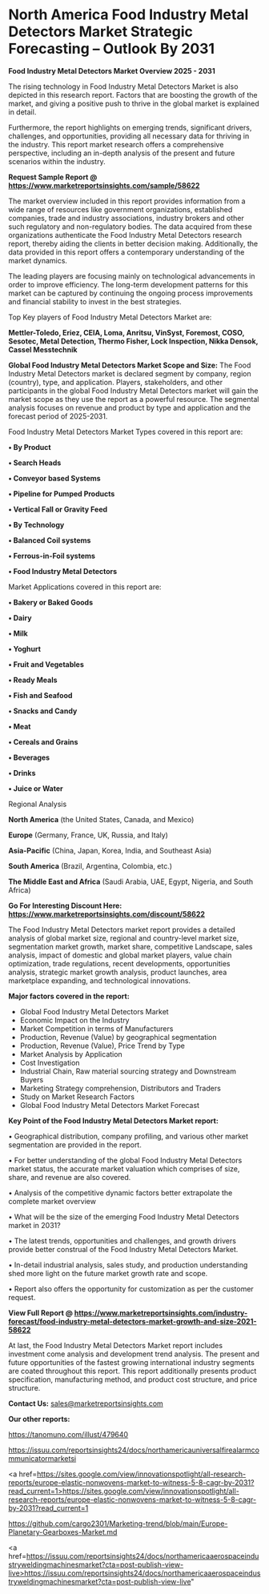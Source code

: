 # North America Food Industry Metal Detectors Market Strategic Forecasting – Outlook By 2031

<Strong> Food Industry Metal Detectors Market Overview 2025 - 2031</strong>

The rising technology in Food Industry Metal Detectors Market is also depicted in this research report. Factors that are boosting the growth of the market, and giving a positive push to thrive in the global market is explained in detail.

Furthermore, the report highlights on emerging trends, significant drivers, challenges, and opportunities, providing all necessary data for thriving in the industry. This report market research offers a comprehensive perspective, including an in-depth analysis of the present and future scenarios within the industry.

<strong>Request Sample Report @ <a href=https://www.marketreportsinsights.com/sample/58622>https://www.marketreportsinsights.com/sample/58622</a></strong>

The market overview included in this report provides information from a wide range of resources like government organizations, established companies, trade and industry associations, industry brokers and other such regulatory and non-regulatory bodies. The data acquired from these organizations authenticate the Food Industry Metal Detectors research report, thereby aiding the clients in better decision making. Additionally, the data provided in this report offers a contemporary understanding of the market dynamics.

The leading players are focusing mainly on technological advancements in order to improve efficiency. The long-term development patterns for this market can be captured by continuing the ongoing process improvements and financial stability to invest in the best strategies.

Top Key players of Food Industry Metal Detectors Market are:

<strong>Mettler-Toledo, Eriez, CEIA, Loma, Anritsu, VinSyst, Foremost, COSO, Sesotec, Metal Detection, Thermo Fisher, Lock Inspection, Nikka Densok, Cassel Messtechnik</strong>

<strong><b>Global Food Industry Metal Detectors Market Scope and Size:</b></strong>
The Food Industry Metal Detectors market is declared segment by company, region (country), type, and application. Players, stakeholders, and other participants in the global Food Industry Metal Detectors market will gain the market scope as they use the report as a powerful resource. The segmental analysis focuses on revenue and product by type and application and the forecast period of 2025-2031.

Food Industry Metal Detectors Market Types covered in this report are:

<strong>• By Product

• Search Heads

• Conveyor based Systems

• Pipeline for Pumped Products

• Vertical Fall or Gravity Feed

• By Technology

• Balanced Coil systems

• Ferrous-in-Foil systems

• Food Industry Metal Detectors</strong>

Market Applications covered in this report are:

<strong>• Bakery or Baked Goods

• Dairy

• Milk

• Yoghurt

• Fruit and Vegetables

• Ready Meals

• Fish and Seafood

• Snacks and Candy

• Meat

• Cereals and Grains

• Beverages

• Drinks

• Juice or Water</strong> 

Regional Analysis

<strong>North America</strong> (the United States, Canada, and Mexico)

<strong>Europe</strong> (Germany, France, UK, Russia, and Italy)

<strong>Asia-Pacific</strong> (China, Japan, Korea, India, and Southeast Asia)

<strong>South America</strong> (Brazil, Argentina, Colombia, etc.)

<strong>The Middle East and Africa</strong> (Saudi Arabia, UAE, Egypt, Nigeria, and South Africa)

<strong>Go For Interesting Discount Here: <a href=https://www.marketreportsinsights.com/discount/58622>https://www.marketreportsinsights.com/discount/58622</a></strong>

The Food Industry Metal Detectors market report provides a detailed analysis of global market size, regional and country-level market size, segmentation market growth, market share, competitive Landscape, sales analysis, impact of domestic and global market players, value chain optimization, trade regulations, recent developments, opportunities analysis, strategic market growth analysis, product launches, area marketplace expanding, and technological innovations.

<strong><b>Major factors covered in the report:</b></strong>
<ul>
  <li>Global Food Industry Metal Detectors Market </li>
  <li>Economic Impact on the Industry</li>
  <li>Market Competition in terms of Manufacturers</li>
  <li>Production, Revenue (Value) by geographical segmentation</li>
  <li>Production, Revenue (Value), Price Trend by Type</li>
  <li>Market Analysis by Application</li>
  <li>Cost Investigation</li>
  <li>Industrial Chain, Raw material sourcing strategy and Downstream Buyers</li>
  <li>Marketing Strategy comprehension, Distributors and Traders</li>
  <li>Study on Market Research Factors</li>
  <li>Global Food Industry Metal Detectors Market Forecast</li>
</ul>

<strong><b>Key Point of the Food Industry Metal Detectors Market report:</b></strong>

• Geographical distribution, company profiling, and various other market segmentation are provided in the report.

• For better understanding of the global Food Industry Metal Detectors market status, the accurate market valuation which comprises of size, share, and revenue are also covered.

• Analysis of the competitive dynamic factors better extrapolate the complete market overview

• What will be the size of the emerging Food Industry Metal Detectors market in 2031?

• The latest trends, opportunities and challenges, and growth drivers provide better construal of the Food Industry Metal Detectors Market.

• In-detail industrial analysis, sales study, and production understanding shed more light on the future market growth rate and scope.

• Report also offers the opportunity for customization as per the customer request.

<strong><b>View Full Report @ <a href=https://www.marketreportsinsights.com/industry-forecast/food-industry-metal-detectors-market-growth-and-size-2021-58622>https://www.marketreportsinsights.com/industry-forecast/food-industry-metal-detectors-market-growth-and-size-2021-58622</a></b></strong>


At last, the Food Industry Metal Detectors Market report includes investment come analysis and development trend analysis. The present and future opportunities of the fastest growing international industry segments are coated throughout this report. This report additionally presents product specification, manufacturing method, and product cost structure, and price structure.

<strong>Contact Us:</strong>
sales@marketreportsinsights.com

<strong>Our other reports:</strong>

<a href=https://tanomuno.com/illust/479640>https://tanomuno.com/illust/479640</a>

<a href=https://issuu.com/reportsinsights24/docs/northamericauniversalfirealarmcommunicatormarketsi>https://issuu.com/reportsinsights24/docs/northamericauniversalfirealarmcommunicatormarketsi</a>

<a href=https://sites.google.com/view/innovationspotlight/all-research-reports/europe-elastic-nonwovens-market-to-witness-5-8-cagr-by-2031?read_current=1>https://sites.google.com/view/innovationspotlight/all-research-reports/europe-elastic-nonwovens-market-to-witness-5-8-cagr-by-2031?read_current=1</a>

<a href=https://github.com/cargo2301/Marketing-trend/blob/main/Europe-Planetary-Gearboxes-Market.md>https://github.com/cargo2301/Marketing-trend/blob/main/Europe-Planetary-Gearboxes-Market.md</a>

<a href=https://issuu.com/reportsinsights24/docs/northamericaaerospaceindustryweldingmachinesmarket?cta=post-publish-view-live>https://issuu.com/reportsinsights24/docs/northamericaaerospaceindustryweldingmachinesmarket?cta=post-publish-view-live</a>"
